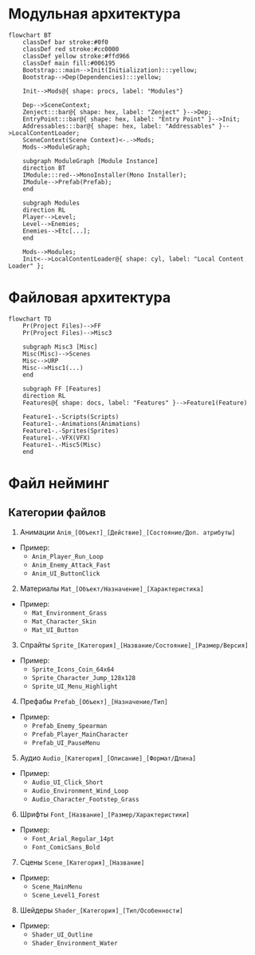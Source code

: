 # Модульная архитектура

```mermaid
flowchart BT
    classDef bar stroke:#0f0
    classDef red stroke:#cc0000
    classDef yellow stroke:#ffd966
    classDef main fill:#006195
    Bootstrap:::main-->Init(Initialization):::yellow;
    Bootstrap-->Dep(Dependencies):::yellow;
    
    Init-->Mods@{ shape: procs, label: "Modules"}
    
    Dep-->SceneContext;
    Zenject:::bar@{ shape: hex, label: "Zenject" }-->Dep;
    EntryPoint:::bar@{ shape: hex, label: "Entry Point" }-->Init;
    Addressables:::bar@{ shape: hex, label: "Addressables" }-->LocalContentLoader;
    SceneContext(Scene Context)<-.->Mods;
    Mods-->ModuleGraph;
    
    subgraph ModuleGraph [Module Instance]
    direction BT
    IModule:::red-->MonoInstaller(Mono Installer);
    IModule-->Prefab(Prefab);
    end

    subgraph Modules
    direction RL
    Player-->Level;
    Level-->Enemies;
    Enemies-->Etc[...];
    end

    Mods-->Modules;
    Init<-->LocalContentLoader@{ shape: cyl, label: "Local Content Loader" };
```

# Файловая архитектура

```mermaid
flowchart TD
    Pr(Project Files)-->FF
    Pr(Project Files)-->Misc3

    subgraph Misc3 [Misc]
    Misc(Misc)-->Scenes
    Misc-->URP
    Misc-->Misc1(...)
    end
    
    subgraph FF [Features]
    direction RL
    Features@{ shape: docs, label: "Features" }-->Feature1(Feature)

    Feature1-.-Scripts(Scripts)
    Feature1-.-Animations(Animations)
    Feature1-.-Sprites(Sprites)
    Feature1-.-VFX(VFX)
    Feature1-.-Misc5(Misc)
    end
```
# Файл нейминг

## Категории файлов

1. Анимации
`Anim_[Объект]_[Действие]_[Состояние/Доп. атрибуты]`

* Пример:
    * `Anim_Player_Run_Loop`
    * `Anim_Enemy_Attack_Fast`
    * `Anim_UI_ButtonClick`
 
2. Материалы
`Mat_[Объект/Назначение]_[Характеристика]`

* Пример:
    * `Mat_Environment_Grass`
    * `Mat_Character_Skin`
    * `Mat_UI_Button`
 
3. Спрайты
`Sprite_[Категория]_[Название/Состояние]_[Размер/Версия]`

* Пример:
    * `Sprite_Icons_Coin_64x64`
    * `Sprite_Character_Jump_128x128`
    * `Sprite_UI_Menu_Highlight`
 
4. Префабы
`Prefab_[Объект]_[Назначение/Тип]`

* Пример:
    * `Prefab_Enemy_Spearman`
    * `Prefab_Player_MainCharacter`
    * `Prefab_UI_PauseMenu`
 
5. Аудио
`Audio_[Категория]_[Описание]_[Формат/Длина]`

* Пример:
    * `Audio_UI_Click_Short`
    * `Audio_Environment_Wind_Loop`
    * `Audio_Character_Footstep_Grass`

 6. Шрифты
`Font_[Название]_[Размер/Характеристики]`

* Пример:
    * `Font_Arial_Regular_14pt`
    * `Font_ComicSans_Bold`
 
7. Сцены
`Scene_[Категория]_[Название]`

* Пример:
    * `Scene_MainMenu`
    * `Scene_Level1_Forest`
 
8. Шейдеры
`Shader_[Категория]_[Тип/Особенности]`

* Пример:
    * `Shader_UI_Outline`
    * `Shader_Environment_Water`
 
